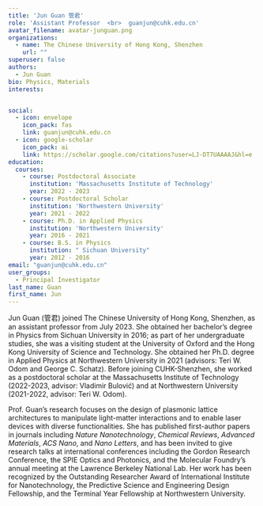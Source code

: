 ```yaml
---
title: 'Jun Guan 管君'
role: 'Assistant Professor  <br>  guanjun@cuhk.edu.cn'
avatar_filename: avatar-junguan.png
organizations:
  - name: The Chinese University of Hong Kong, Shenzhen
    url: ""
superuser: false
authors:
  - Jun Guan
bio: Physics, Materials
interests:


social:
  - icon: envelope
    icon_pack: fas
    link: guanjun@cuhk.edu.cn
  - icon: google-scholar
    icon_pack: ai
    link: https://scholar.google.com/citations?user=LJ-DT7UAAAAJ&hl=e
education:
  courses:
    - course: Postdoctoral Associate
      institution: 'Massachusetts Institute of Technology'
      year: 2022 - 2023
    - course: Postdoctoral Scholar
      institution: 'Northwestern University'
      year: 2021 - 2022
    - course: Ph.D. in Applied Physics
      institution: 'Northwestern University'
      year: 2016 - 2021
    - course: B.S. in Physics
      institution: " Sichuan University"
      year: 2012 - 2016
email: "guanjun@cuhk.edu.cn"
user_groups:
  - Principal Investigator
last_name: Guan
first_name: Jun
---
```

Jun Guan (管君) joined The Chinese University of Hong Kong, Shenzhen, as an assistant professor from July 2023. She obtained her bachelor’s degree in Physics from Sichuan University in 2016; as part of her undergraduate studies, she was a visiting student at the University of Oxford and the Hong Kong University of Science and Technology. She obtained her Ph.D. degree in Applied Physics at Northwestern University in 2021 (advisors: Teri W. Odom and George C. Schatz). Before joining CUHK-Shenzhen, she worked as a postdoctoral scholar at the Massachusetts Institute of Technology (2022-2023, advisor: Vladimir Bulović) and at Northwestern University (2021-2022, advisor: Teri W. Odom). 

Prof. Guan’s research focuses on the design of plasmonic lattice architectures to manipulate light-matter interactions and to enable laser devices with diverse functionalities. She has published first-author papers in journals including *Nature Nanotechnology*, *Chemical Reviews*, *Advanced Materials*, *ACS Nano*, and *Nano Letters*, and has been invited to give research talks at international conferences including the Gordon Research Conference, the SPIE Optics and Photonics, and the Molecular Foundry’s annual meeting at the Lawrence Berkeley National Lab. Her work has been recognized by the Outstanding Researcher Award of International Institute for Nanotechnology, the Predictive Science and Engineering Design Fellowship, and the Terminal Year Fellowship at Northwestern University.
